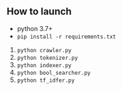 ## How to launch
* python 3.7+
* ` pip install -r requirements.txt `
1. ` python crawler.py `
2. ` python tokenizer.py `
3. ` python indexer.py `
4. ` python bool_searcher.py `
5. ` python tf_idfer.py `
